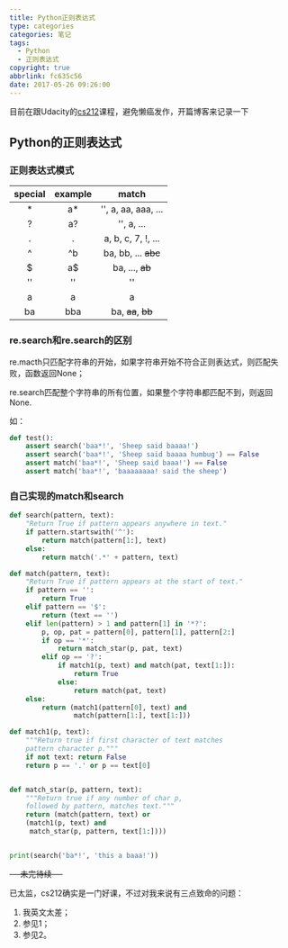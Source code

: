 ```yaml
---
title: Python正则表达式
type: categories
categories: 笔记
tags:
  - Python
  - 正则表达式
copyright: true
abbrlink: fc635c56
date: 2017-05-26 09:26:00
---
```


目前在跟Udacity的[cs212](https://classroom.udacity.com/courses/cs212)课程，避免懒癌发作，开篇博客来记录一下

## Python的正则表达式

### 正则表达式模式

| special | example |        match         |
| :-----: | :-----: | :------------------: |
|    *    |   a*    | '', a, aa, aaa, ...  |
|    ?    |   a?    |      '', a, ...      |
|    .    |    .    |  a, b, c, 7, !, ...  |
|    ^    |   ^b    | ba, bb, ...  ~~abc~~ |
|    $    |   a$    |   ba, ...,  ~~ab~~   |
|   ''    |   ''    |          ''          |
|    a    |    a    |          a           |
|   ba    |   bba   |  ba, ~~aa~~, ~~bb~~  |

<!-- more -->

### re.search和re.search的区别

re.macth只匹配字符串的开始，如果字符串开始不符合正则表达式，则匹配失败，函数返回None；

re.search匹配整个字符串的所有位置，如果整个字符串都匹配不到，则返回None.

如：

```python
def test():
    assert search('baa*!', 'Sheep said baaaa!')
    assert search('baa*!', 'Sheep said baaaa humbug') == False
    assert match('baa*!', 'Sheep said baaa!') == False
    assert match('baa*!', 'baaaaaaaa! said the sheep')
```

### 自己实现的match和search

```python
def search(pattern, text):
    "Return True if pattern appears anywhere in text."
    if pattern.startswith('^'):
        return match(pattern[1:], text)
    else:
        return match('.*' + pattern, text)

def match(pattern, text):
    "Return True if pattern appears at the start of text."
    if pattern == '':
        return True
    elif pattern == '$':
        return (text == '')
    elif len(pattern) > 1 and pattern[1] in '*?':
        p, op, pat = pattern[0], pattern[1], pattern[2:]
        if op == '*':
            return match_star(p, pat, text)
        elif op == '?':
            if match1(p, text) and match(pat, text[1:]):
                return True
            else:
                return match(pat, text)
    else:
        return (match1(pattern[0], text) and
                match(pattern[1:], text[1:]))

def match1(p, text):
    """Return true if first character of text matches
    pattern character p."""
    if not text: return False
    return p == '.' or p == text[0]


def match_star(p, pattern, text):
    """Return true if any number of char p,
    followed by pattern, matches text."""
    return (match(pattern, text) or
    (match1(p, text) and
     match_star(p, pattern, text[1:])))


print(search('ba*!', 'this a baaa!'))
```

~~---未完待续---~~

已太监，cs212确实是一门好课，不过对我来说有三点致命的问题：

1. 我英文太差；
2. 参见1；
3. 参见2。